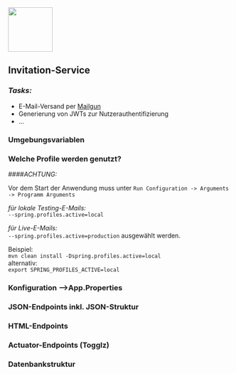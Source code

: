 <img src="https://simque.de/img/logo_simque.png" width="auto" height="100"/>

## Invitation-Service

### _Tasks:_

* E-Mail-Versand per [Mailgun](https://www.mailgun.com/)
* Generierung von JWTs zur Nutzerauthentifizierung
* ...

### Umgebungsvariablen

### Welche Profile werden genutzt?

####_ACHTUNG:_

Vor dem Start der Anwendung muss unter `Run Configuration -> Arguments -> Programm Arguments`

_für lokale Testing-E-Mails:_  
`--spring.profiles.active=local`

_für Live-E-Mails:_  
`--spring.profiles.active=production`
ausgewählt werden.

﻿Beispiel:  
`mvn clean install -Dspring.profiles.active=local`  
alternativ:  
`export SPRING_PROFILES_ACTIVE=local`


### Konfiguration -->App.Properties

### JSON-Endpoints inkl. JSON-Struktur

### HTML-Endpoints

### Actuator-Endpoints (Togglz)

### Datenbankstruktur
